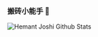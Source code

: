 ### 搬砖小能手 👋

<!--
**wangbinzero/wangbinzero** is a ✨ _special_ ✨ repository because its `README.md` (this file) appears on your GitHub profile.

Here are some ideas to get you started:

- 🔭 I’m currently working on ...
- 🌱 I’m currently learning ...
- 👯 I’m looking to collaborate on ...
- 🤔 I’m looking for help with ...
- 💬 Ask me about ...
- 📫 How to reach me: ...
- 😄 Pronouns: ...
- ⚡ Fun fact: ...
-->

![Hemant Joshi Github Stats](https://github-readme-stats.vercel.app/api?username=wangbinzero&show_icons=true&title_color=fff&icon_color=79ff97&text_color=9f9f9f&bg_color=151515&hide=["contribs"])
